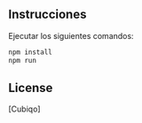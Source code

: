 ## Instrucciones
Ejecutar los siguientes comandos:

```bash
npm install
npm run
```

## License
[Cubiqo]
